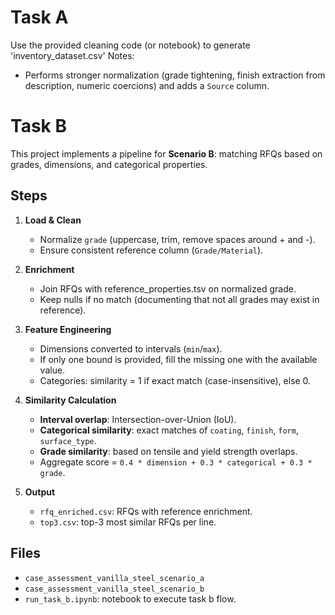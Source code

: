 # Task A
Use the provided cleaning code (or notebook) to generate 'inventory_dataset.csv'
Notes:
- Performs stronger normalization (grade tightening, finish extraction from description, numeric coercions) and adds a `Source` column.

# Task B

This project implements a pipeline for **Scenario B**: matching RFQs based on grades, dimensions, and categorical properties.

## Steps

1. **Load & Clean**
   - Normalize `grade` (uppercase, trim, remove spaces around + and -).
   - Ensure consistent reference column (`Grade/Material`).

2. **Enrichment**
   - Join RFQs with reference_properties.tsv on normalized grade.
   - Keep nulls if no match (documenting that not all grades may exist in reference).

3. **Feature Engineering**
   - Dimensions converted to intervals (`min`/`max`).
   - If only one bound is provided, fill the missing one with the available value.
   - Categories: similarity = 1 if exact match (case-insensitive), else 0.

4. **Similarity Calculation**
   - **Interval overlap**: Intersection-over-Union (IoU).
   - **Categorical similarity**: exact matches of `coating`, `finish`, `form`, `surface_type`.
   - **Grade similarity**: based on tensile and yield strength overlaps.
   - Aggregate score = `0.4 * dimension + 0.3 * categorical + 0.3 * grade`.

5. **Output**
   - `rfq_enriched.csv`: RFQs with reference enrichment.
   - `top3.csv`: top-3 most similar RFQs per line.

## Files
- `case_assessment_vanilla_steel_scenario_a`
- `case_assessment_vanilla_steel_scenario_b`
- `run_task_b.ipynb`: notebook to execute task b flow.





